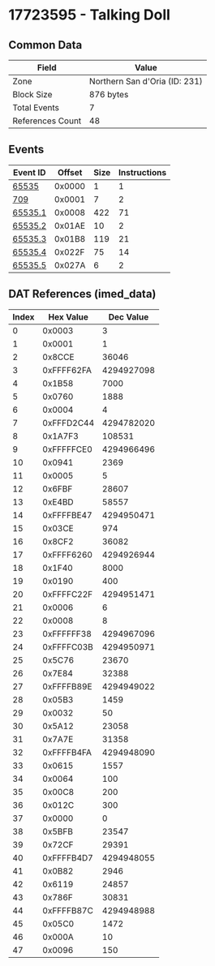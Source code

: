 # 17723595 - Talking Doll

## Common Data

| Field            | Value                         |
|------------------|-------------------------------|
| Zone             | Northern San d'Oria (ID: 231) |
| Block Size       | 876 bytes                     |
| Total Events     | 7                             |
| References Count | 48                            |

## Events

| Event ID                | Offset   |   Size |   Instructions |
|-------------------------|----------|--------|----------------|
| [65535](./65535.md)     | 0x0000   |      1 |              1 |
| [709](./709.md)         | 0x0001   |      7 |              2 |
| [65535.1](./65535.1.md) | 0x0008   |    422 |             71 |
| [65535.2](./65535.2.md) | 0x01AE   |     10 |              2 |
| [65535.3](./65535.3.md) | 0x01B8   |    119 |             21 |
| [65535.4](./65535.4.md) | 0x022F   |     75 |             14 |
| [65535.5](./65535.5.md) | 0x027A   |      6 |              2 |

## DAT References (imed_data)

|   Index | Hex Value   |   Dec Value |
|---------|-------------|-------------|
|       0 | 0x0003      |           3 |
|       1 | 0x0001      |           1 |
|       2 | 0x8CCE      |       36046 |
|       3 | 0xFFFF62FA  |  4294927098 |
|       4 | 0x1B58      |        7000 |
|       5 | 0x0760      |        1888 |
|       6 | 0x0004      |           4 |
|       7 | 0xFFFD2C44  |  4294782020 |
|       8 | 0x1A7F3     |      108531 |
|       9 | 0xFFFFFCE0  |  4294966496 |
|      10 | 0x0941      |        2369 |
|      11 | 0x0005      |           5 |
|      12 | 0x6FBF      |       28607 |
|      13 | 0xE4BD      |       58557 |
|      14 | 0xFFFFBE47  |  4294950471 |
|      15 | 0x03CE      |         974 |
|      16 | 0x8CF2      |       36082 |
|      17 | 0xFFFF6260  |  4294926944 |
|      18 | 0x1F40      |        8000 |
|      19 | 0x0190      |         400 |
|      20 | 0xFFFFC22F  |  4294951471 |
|      21 | 0x0006      |           6 |
|      22 | 0x0008      |           8 |
|      23 | 0xFFFFFF38  |  4294967096 |
|      24 | 0xFFFFC03B  |  4294950971 |
|      25 | 0x5C76      |       23670 |
|      26 | 0x7E84      |       32388 |
|      27 | 0xFFFFB89E  |  4294949022 |
|      28 | 0x05B3      |        1459 |
|      29 | 0x0032      |          50 |
|      30 | 0x5A12      |       23058 |
|      31 | 0x7A7E      |       31358 |
|      32 | 0xFFFFB4FA  |  4294948090 |
|      33 | 0x0615      |        1557 |
|      34 | 0x0064      |         100 |
|      35 | 0x00C8      |         200 |
|      36 | 0x012C      |         300 |
|      37 | 0x0000      |           0 |
|      38 | 0x5BFB      |       23547 |
|      39 | 0x72CF      |       29391 |
|      40 | 0xFFFFB4D7  |  4294948055 |
|      41 | 0x0B82      |        2946 |
|      42 | 0x6119      |       24857 |
|      43 | 0x786F      |       30831 |
|      44 | 0xFFFFB87C  |  4294948988 |
|      45 | 0x05C0      |        1472 |
|      46 | 0x000A      |          10 |
|      47 | 0x0096      |         150 |
